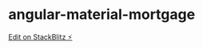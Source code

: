 # angular-material-mortgage

[Edit on StackBlitz ⚡️](https://stackblitz.com/edit/angular-material-mortgage)